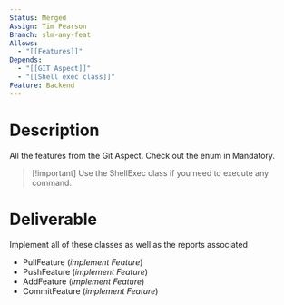 ```yaml
---
Status: Merged
Assign: Tim Pearson
Branch: slm-any-feat
Allows:
  - "[[Features]]"
Depends:
  - "[[GIT Aspect]]"
  - "[[Shell exec class]]"
Feature: Backend
---
```

# Description
All the features from the Git Aspect.
Check out the enum in Mandatory.

> [!important] Use the ShellExec class if you need to execute any command.
# Deliverable
Implement all of these classes as well as the reports associated
- PullFeature (_implement Feature_)
- PushFeature (_implement Feature_)
- AddFeature (_implement Feature_)
- CommitFeature (_implement Feature_)